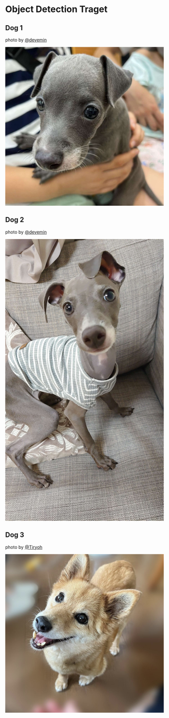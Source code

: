 # Object Detection Traget

## Dog 1

photo by [@devemin](https://github.com/devemin)

![](./dog_1_by_devemin.jpg)

## Dog 2

photo by [@devemin](https://github.com/devemin)

![](./dog_2_by_devemin.jpg)

## Dog 3

photo by [@Tiryoh](https://github.com/Tiryoh)

![](./dog_3_by_tiryoh.jpg)
